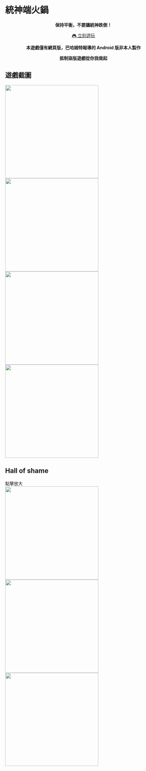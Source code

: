 # 統神端火鍋
<p align="center"><b>保持平衡，不要讓統神跌倒！</b></p>
<p align="center"><a href="https://rogeraabbccdd.github.io/AsiaGodTone-Hotpot-Game">🎮 立刻遊玩</a></p>
<p align="center"><b>本遊戲僅有網頁版，巴哈姆特報導的 Android 版非本人製作</b></p>
<p align="center"><b>抵制盜版遊戲從你我做起</b></p>

## 遊戲截圖
<img src="https://user-images.githubusercontent.com/28441561/109388603-0c3c9a00-7943-11eb-9893-cc1f3c579488.png" width="300">
<img src="https://user-images.githubusercontent.com/28441561/109388601-0ba40380-7943-11eb-81b2-e863ecb97e69.png" width="300">
<img src="https://user-images.githubusercontent.com/28441561/109388597-08107c80-7943-11eb-86f0-25b5a4c21a33.png" width="300">
<img src="https://user-images.githubusercontent.com/28441561/109388593-02b33200-7943-11eb-951f-5bb9e66d0216.png" width="300">

## Hall of shame
點擊放大  
<a href="https://raw.githubusercontent.com/rogeraabbccdd/AsiaGodTone-Hotpot-Game/master/gnn.png">
  <img src="https://raw.githubusercontent.com/rogeraabbccdd/AsiaGodTone-Hotpot-Game/master/gnn.png" width="300">
</a>
<a href="https://raw.githubusercontent.com/rogeraabbccdd/AsiaGodTone-Hotpot-Game/master/android.png">
  <img src="https://raw.githubusercontent.com/rogeraabbccdd/AsiaGodTone-Hotpot-Game/master/android.png" width="300">
</a>
<a href="https://raw.githubusercontent.com/rogeraabbccdd/AsiaGodTone-Hotpot-Game/master/shame.jpg">
  <img src="https://raw.githubusercontent.com/rogeraabbccdd/AsiaGodTone-Hotpot-Game/master/shame.jpg" width="300">
</a>